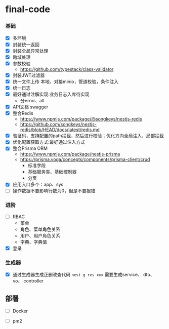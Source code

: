# final-code

### 基础

- [x] 多环境
- [x] 封装统一返回
- [x] 封装全局异常处理
- [x] 跨域处理
- [x] 参数校验
  - https://github.com/typestack/class-validator
- [x] 封装JWT过滤器
- [x] 统一文件上传 本地、对接minio，管道校验，条件注入
- [x] 统一日志
- [x] 最好通过注解实现:业务日志入库待实现
  - 分error、all
- [x] API文档 swagger
- [x] 整合Redis 
  - https://www.npmjs.com/package/@songkeys/nestjs-redis 
  - https://github.com/songkeys/nestjs-redis/blob/HEAD/docs/latest/redis.md
- [x] 验证码，支持配置的path拦截，然后进行校验；优化方向全局注入，局部拦截
- [x] 优化配置获取方式:最好通过注入方式
- [x] 整合Prisma ORM 
  - https://www.npmjs.com/package/nestjs-prisma
  - https://prisma.yoga/concepts/components/prisma-client/crud
    - 标准字段
    - 基础服务类、基础控制器
    - 分页
- [x] 应用入口多个：app、sys
- [ ] 操作数据不要影响行数为0，但是不要报错 

### 进阶

- [ ] RBAC
  - 菜单
  - 角色、菜单角色关系
  - 用户、用户角色关系
  - 字典、字典值
- [x] 登录

### 生成器
- [x] 通过生成器生成正删改查代码 `nest g res xxx`
需要生成service、 dto、 vo、 controller

## 部署
- [ ] Docker
- [ ] pm2

